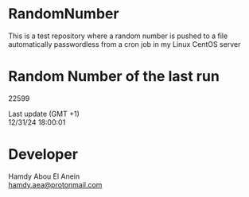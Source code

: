 # RandomNumber    
This is a test repository where a random number is pushed to a file automatically passwordless from a cron job in my Linux CentOS server    
# Random Number of the last run   
22599
      
Last update (GMT +1)    
12/31/24 18:00:01
# Developer    
Hamdy Abou El Anein   
hamdy.aea@protonmail.com
